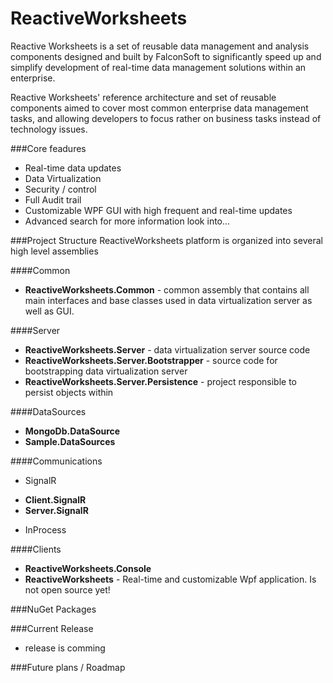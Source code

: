 ReactiveWorksheets
==================

Reactive Worksheets is a set of reusable data management and analysis components designed and built by FalconSoft to significantly speed up and simplify development of real-time data management solutions within an enterprise.

Reactive Worksheets' reference architecture and set of reusable components aimed to cover most common enterprise data management tasks, and allowing developers to focus rather on business tasks instead of technology issues.

###Core feadures
 - Real-time data updates
 - Data Virtualization
 - Security / control
 - Full Audit trail
 - Customizable WPF GUI with high frequent and real-time updates
 - Advanced search
for more information look into...

###Project Structure
ReactiveWorksheets platform is organized into several high level assemblies

####Common
 - **ReactiveWorksheets.Common** - common assembly that contains all main interfaces and base classes used in data virtualization server as well as GUI.

####Server
 - **ReactiveWorksheets.Server** - data virtualization server source code
 - **ReactiveWorksheets.Server.Bootstrapper** - source code for bootstrapping data virtualization server
 - **ReactiveWorksheets.Server.Persistence** - project responsible to persist objects within

####DataSources
 - **MongoDb.DataSource**
 - **Sample.DataSources**

####Communications
- SignalR
 * **Client.SignalR**
 * **Server.SignalR**
- InProcess

####Clients
 - **ReactiveWorksheets.Console**
 - **ReactiveWorksheets** - Real-time and customizable Wpf application. Is not open source yet!

###NuGet Packages

###Current Release
 - release is comming

###Future plans / Roadmap
